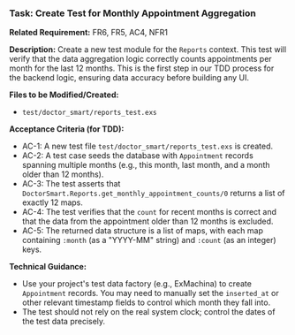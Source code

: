 ### Task: Create Test for Monthly Appointment Aggregation

**Related Requirement:** FR6, FR5, AC4, NFR1

**Description:**
Create a new test module for the `Reports` context. This test will verify that the data aggregation logic correctly counts appointments per month for the last 12 months. This is the first step in our TDD process for the backend logic, ensuring data accuracy before building any UI.

**Files to be Modified/Created:**
- `test/doctor_smart/reports_test.exs`

**Acceptance Criteria (for TDD):**
- AC-1: A new test file `test/doctor_smart/reports_test.exs` is created.
- AC-2: A test case seeds the database with `Appointment` records spanning multiple months (e.g., this month, last month, and a month older than 12 months).
- AC-3: The test asserts that `DoctorSmart.Reports.get_monthly_appointment_counts/0` returns a list of exactly 12 maps.
- AC-4: The test verifies that the `count` for recent months is correct and that the data from the appointment older than 12 months is excluded.
- AC-5: The returned data structure is a list of maps, with each map containing `:month` (as a "YYYY-MM" string) and `:count` (as an integer) keys.

**Technical Guidance:**
- Use your project's test data factory (e.g., ExMachina) to create `Appointment` records. You may need to manually set the `inserted_at` or other relevant timestamp fields to control which month they fall into.
- The test should not rely on the real system clock; control the dates of the test data precisely.